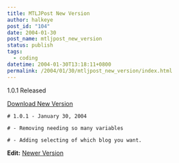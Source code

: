```yaml
---
title: MTLJPost New Version
author: halkeye
post_id: "104"
date: 2004-01-30
post_name: mtljpost_new_version
status: publish
tags:
  - coding
datetime: 2004-01-30T13:18:11+0800
permalink: /2004/01/30/mtljpost_new_version/index.html
---
```


1.0.1 Released

[Download New Version](https://files.halkeye.net/MTLJPost.tgz)

```
# 1.0.1 - January 30, 2004  

# - Removing needing so many variables  

# - Adding selecting of which blog you want.
```

**Edit:** [Newer Version](https://www.kodekoan.com/project/MTLJPost)
